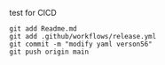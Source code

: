 test for CICD

```
git add Readme.md
git add .github/workflows/release.yml
git commit -m "modify yaml verson56"
git push origin main
```